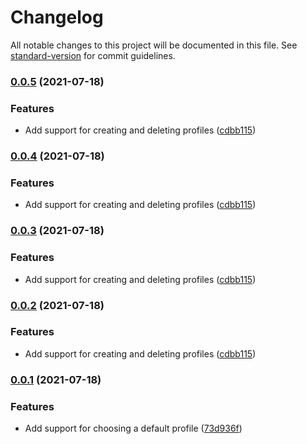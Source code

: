# Changelog

All notable changes to this project will be documented in this file. See [standard-version](https://github.com/conventional-changelog/standard-version) for commit guidelines.

### [0.0.5](https://github.com/nicolasdao/switch-profile/compare/v0.0.1...v0.0.5) (2021-07-18)


### Features

* Add support for creating and deleting profiles ([cdbb115](https://github.com/nicolasdao/switch-profile/commit/cdbb115386536ce1d38d4de13d71b0e8dc1e4c68))

### [0.0.4](https://github.com/nicolasdao/switch-profile/compare/v0.0.1...v0.0.4) (2021-07-18)


### Features

* Add support for creating and deleting profiles ([cdbb115](https://github.com/nicolasdao/switch-profile/commit/cdbb115386536ce1d38d4de13d71b0e8dc1e4c68))

### [0.0.3](https://github.com/nicolasdao/switch-profile/compare/v0.0.1...v0.0.3) (2021-07-18)


### Features

* Add support for creating and deleting profiles ([cdbb115](https://github.com/nicolasdao/switch-profile/commit/cdbb115386536ce1d38d4de13d71b0e8dc1e4c68))

### [0.0.2](https://github.com/nicolasdao/switch-profile/compare/v0.0.1...v0.0.2) (2021-07-18)


### Features

* Add support for creating and deleting profiles ([cdbb115](https://github.com/nicolasdao/switch-profile/commit/cdbb115386536ce1d38d4de13d71b0e8dc1e4c68))

### [0.0.1](https://github.com/nicolasdao/switch-profile/compare/v0.0.4...v0.0.1) (2021-07-18)


### Features

* Add support for choosing a default profile ([73d936f](https://github.com/nicolasdao/switch-profile/commit/73d936fa95d5240dbbeb12e3f640e7436f1cc76f))
